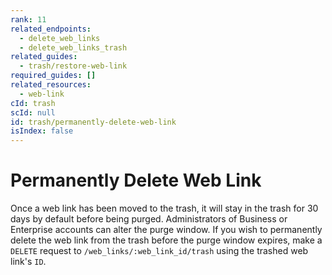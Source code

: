 ```yaml
---
rank: 11
related_endpoints:
  - delete_web_links
  - delete_web_links_trash
related_guides:
  - trash/restore-web-link
required_guides: []
related_resources:
  - web-link
cId: trash
scId: null
id: trash/permanently-delete-web-link
isIndex: false
---
```


# Permanently Delete Web Link

Once a web link has been moved to the trash, it will stay in the trash for 30
days by default before being purged. Administrators of Business or
Enterprise accounts can alter the purge window. If you wish to permanently
delete the web link from the trash before the purge window expires, make a
`DELETE` request to `/web_links/:web_link_id/trash` using the trashed web
link's `ID`.

<Samples id='delete_web_links_id_trash' >

</Samples>
